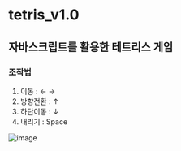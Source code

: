 # tetris_v1.0

## 자바스크립트를 활용한 테트리스 게임

### 조작법
1. 이동 : ← →
2. 방향전환 : ↑
3. 하단이동 : ↓
4. 내리기 : Space 

![image](https://user-images.githubusercontent.com/38034518/112872765-b868d080-90fb-11eb-9d4e-be7f4df54c09.png)
